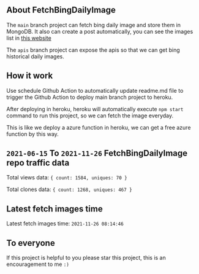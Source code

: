 ## About FetchBingDailyImage

The `main` branch project can fetch bing daily image and store them in MongoDB.
It also can create a post automatically, you can see the images list in [this website](https://oursalbum.netlify.app)

The `apis` branch project can expose the apis so that we can get bing historical daily images.

## How it work

Use schedule Github Action to automatically update readme.md file to trigger the Github Action to deploy main branch project to heroku.

After deploying in heroku, heroku will automatically execute `npm start` command to run this project, so we can fetch the image everyday.

This is like we deploy a azure function in heroku, we can get a free azure function by this way.

## `2021-06-15` To `2021-11-26` FetchBingDailyImage repo traffic data

Total views data: `{ count: 1584, uniques: 70 }`

Total clones data: `{ count: 1268, uniques: 467 }`

## Latest fetch images time

Latest fetch images time: `2021-11-26 08:14:46`

## To everyone

If this project is helpful to you please star this project, this is an encouragement to me `:)`



